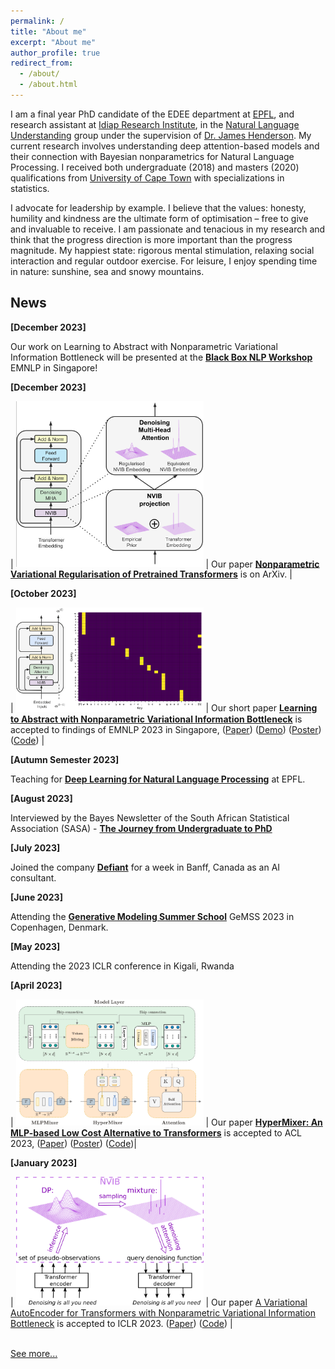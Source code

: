 ```yaml
---
permalink: /
title: "About me"
excerpt: "About me"
author_profile: true
redirect_from: 
  - /about/
  - /about.html
---
```


I am a final year PhD candidate of the EDEE department at [EPFL](https://www.epfl.ch/en/), and research assistant at [Idiap Research Institute](https://www.idiap.ch/en), in the [Natural Language Understanding](https://www.idiap.ch/en/scientific-research/natural-language-understanding) group under the supervision of [Dr. James Henderson](https://www.idiap.ch/~jhenderson/). My current research involves understanding deep attention-based models and their connection with Bayesian nonparametrics for Natural Language Processing. I received both undergraduate (2018) and masters (2020) qualifications from [University of Cape Town](https://www.uct.ac.za/) with specializations in statistics. 

I advocate for leadership by example. I believe that the values: honesty, humility and kindness are the ultimate form of optimisation – free to give and invaluable to receive. I am passionate and tenacious in my research and think that the progress direction is more important than the progress magnitude. My happiest state: rigorous mental stimulation, relaxing social interaction and regular outdoor exercise. For leisure, I enjoy spending time in nature: sunshine, sea and snowy mountains. 

## News

**[December 2023]**

Our work on Learning to Abstract with Nonparametric Variational Information Bottleneck will be presented at the [**Black Box NLP Workshop**](https://blackboxnlp.github.io/) EMNLP in Singapore!

**[December 2023]**

| <img src="images/pretrainedNVIB.png" style="max-width:300px;"> | Our paper [**Nonparametric Variational Regularisation of Pretrained Transformers**](https://arxiv.org/pdf/2312.00662.pdf) is on ArXiv. |


**[October 2023]**

| <img src="images/NVIBSaTransformer.png" style="max-width:300px;"> | Our short paper [**Learning to Abstract with Nonparametric Variational Information Bottleneck**](https://openreview.net/pdf?id=vU0KbvQ91x) is accepted to findings of EMNLP 2023 in Singapore, ([Paper](https://openreview.net/pdf?id=vU0KbvQ91x)) ([Demo](https://huggingface.co/spaces/FJFehr/NVIB-Self-Attention-Demo)) ([Poster](https://FJFehr.github.io/files/NVIB_SA_poster.pdf)) ([Code](https://github.com/idiap/nvib_selfattention)) |


**[Autumn Semester 2023]**

Teaching for [**Deep Learning for Natural Language Processing**](https://edu.epfl.ch/coursebook/en/deep-learning-for-natural-language-processing-EE-608) at EPFL. 

**[August 2023]**

Interviewed by the Bayes Newsletter of the South African Statistical Association (SASA) - [**The Journey from Undergraduate to PhD**](https://FJFehr.github.io/files/interview.pdf)

**[July 2023]**

Joined the company [**Defiant**](https://www.defiant.com/) for a week in Banff, Canada as an AI consultant.  


**[June 2023]**

Attending the [**Generative Modeling Summer School**](https://gemss.ai/) GeMSS 2023 in Copenhagen, Denmark.  


**[May 2023]**

Attending the 2023 ICLR conference in Kigali, Rwanda

**[April 2023]**

| <img src="images/HypermixerV5.drawio.png" style="max-width:300px;"> | Our paper [**HyperMixer: An MLP-based Low Cost Alternative to Transformers**](https://arxiv.org/abs/2203.03691) is accepted to ACL 2023, ([Paper](https://arxiv.org/pdf/2203.03691.pdf)) ([Poster](https://FJFehr.github.io/files/Hypermixer_Poster.pdf)) ([Code](https://github.com/idiap/hypermixing))|


**[January 2023]**

| <img src="images/nvae_v3.1.png" style="max-width:300px;"> | Our paper [A Variational AutoEncoder for Transformers with Nonparametric Variational Information Bottleneck](https://openreview.net/forum?id=6QkjC_cs03X) is accepted to ICLR 2023. ([Paper](https://openreview.net/forum?id=6QkjC_cs03X)) ([Code](https://github.com/idiap/nvib))  |


<br>
<a href="{{ site.url }}/updates"> See more... </a>
